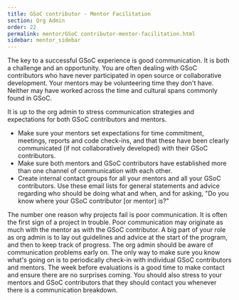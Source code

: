 ```yaml
---
title: GSoC contributor - Mentor Facilitation
section: Org Admin
order: 22
permalink: mentor/GSoC contributor-mentor-facilitation.html
sidebar: mentor_sidebar
---
```


The key to a successful GSoC experience is good communication. It is both a challenge and an opportunity. You are often dealing with GSoC contributors who have never participated in open source or collaborative development. Your mentors may be volunteering time they don't have. Neither may have worked across the time and cultural spans commonly found in GSoC.

It is up to the org admin to stress communication strategies and expectations for both GSoC contributors and mentors.

* Make sure your mentors set expectations for time commitment, meetings, reports and code check-ins, and that these have been clearly communicated (if not collaboratively developed) with their GSoC contributors.
* Make sure both mentors and GSoC contributors have established more than one channel of communication with each other.
* Create internal contact groups for all your mentors and all your GSoC contributors. Use these email lists for general statements and advice regarding who should be doing what and when, and for asking, "Do you know where your GSoC contributor [or mentor] is?"

The number one reason why projects fail is poor communication. It is often the first sign of a project in trouble. Poor communication may originate as much with the mentor as with the GSoC contributor.  A big part of your role as org admin is to lay out guidelines and advice at the start of the program, and then to keep track of progress. The org admin should be aware of communication problems early on. The only way to make sure you know what's going on is to periodically check-in with individual GSoC contributors and mentors. The week before evaluations is a good time to make contact and ensure there are no surprises coming.  You should also stress to your mentors and GSoC contributors that they should contact you whenever there is a communication breakdown.
